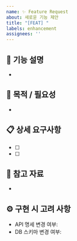 ```yaml
---
name: ✨ Feature Request
about: 새로운 기능 제안
title: "[FEAT] "
labels: enhancement
assignees: ''
---
```


## 📄 기능 설명
<!-- 구현하고자 하는 기능에 대해 간단히 작성해주세요 -->
- 

## 🎯 목적 / 필요성
<!-- 해당 기능이 왜 필요한지, 어떤 문제를 해결하는지 -->
- 

## 📋 상세 요구사항
<!-- 구체적인 기능 동작 방식 -->
- [ ] 
- [ ] 

## 🔗 참고 자료
<!-- 관련 문서, 링크, 레퍼런스 -->
- 

## ⚙️ 구현 시 고려 사항
- API 명세 변경 여부:
- DB 스키마 변경 여부:
